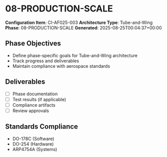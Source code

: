 # 08-PRODUCTION-SCALE

**Configuration Item**: CI-AF025-003
**Architecture Type**: Tube-and-Wing
**Phase**: 08-PRODUCTION-SCALE
**Generated**: 2025-08-25T00:04:37+00:00

## Phase Objectives
- Define phase-specific goals for Tube-and-Wing architecture
- Track progress and deliverables
- Maintain compliance with aerospace standards

## Deliverables
- [ ] Phase documentation
- [ ] Test results (if applicable)
- [ ] Compliance artifacts
- [ ] Review approvals

## Standards Compliance
- DO-178C (Software)
- DO-254 (Hardware)
- ARP4754A (Systems)
